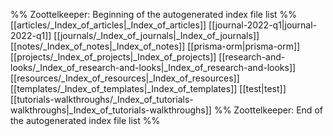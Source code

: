 %% Zoottelkeeper: Beginning of the autogenerated index file list  %%
 [[articles/_Index_of_articles|_Index_of_articles]]
 [[journal-2022-q1|journal-2022-q1]]
 [[journals/_Index_of_journals|_Index_of_journals]]
 [[notes/_Index_of_notes|_Index_of_notes]]
 [[prisma-orm|prisma-orm]]
 [[projects/_Index_of_projects|_Index_of_projects]]
 [[research-and-looks/_Index_of_research-and-looks|_Index_of_research-and-looks]]
 [[resources/_Index_of_resources|_Index_of_resources]]
 [[templates/_Index_of_templates|_Index_of_templates]]
 [[test|test]]
 [[tutorials-walkthroughs/_Index_of_tutorials-walkthroughs|_Index_of_tutorials-walkthroughs]]
%% Zoottelkeeper: End of the autogenerated index file list  %%
